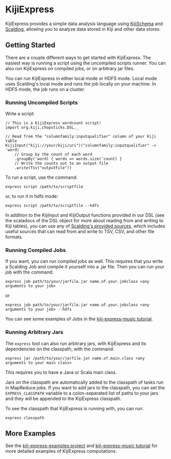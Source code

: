 # KijiExpress #

KijiExpress provides a simple data analysis language using
[KijiSchema](https://github.com/kijiproject/kiji-schema/) and
[Scalding](https://github.com/twitter/scalding/), allowing you to analyze data stored in Kiji
and other data stores.


## Getting Started ##

There are a couple different ways to get started with KijiExpress.  The easiest way is running a
script using the uncompiled scripts runner.  You can also run KijiExpress on compiled jobs, or on
arbitrary jar files.

You can run KijiExpress in either local mode or HDFS mode.  Local mode uses Scalding's local mode
and runs the job locally on your machine.  In HDFS mode, the job runs on a cluster.


### Running Uncompiled Scripts ###

Write a script:

    // This is a KijiExpress wordcount script!
    import org.kiji.chopsticks.DSL._

    // Read from the "columnfamily:inputqualifier" column of your Kiji table
    KijiInput("kiji://your/kiji/uri")("columnfamily:inputqualifier" -> 'word)
        // Group by the count of each word
        .groupBy('word) { words => words.size('count) }
        // Write the counts out to an output file
        .write(Tsv("outputFile"))

To run a script, use the command:

    express script /path/to/scriptfile

or, to run it in hdfs mode:

    express script /path/to/scriptfile --hdfs


In addition to the KijiInput and KijiOutput functions provided in our DSL (see the scaladocs of
the DSL object for more about reading from and writing to Kiji tables), you can use any of
[Scalding's provided sources](https://github.com/twitter/scalding/wiki/Scalding-Sources), which
includes useful sources that can read from and write to TSV, CSV, and other file formats.


### Running Compiled Jobs ###

If you want, you can run compiled jobs as well.  This requires that you write a Scalding Job and
compile it yourself into a .jar file.  Then you can run your job with the command:

    express job path/to/your/jarfile.jar name.of.your.jobclass <any arguments to your job>

or

    express job path/to/your/jarfile.jar name.of.your.jobclass <any arguments to your job> --hdfs

You can see some examples of Jobs in the
[kiji-express-music tutorial](https://github.com/kijiproject/kiji-express-music).


### Running Arbitrary Jars ###

The `express` tool can also run arbitrary jars, with KijiExpress and its dependencies on the
classpath, with the command:

    express jar /path/to/your/jarfile.jar name.of.main.class <any arguments to your main class>

This requires you to have a Java or Scala main class.

Jars on the classpath are automatically added to the classpath of tasks run in MapReduce jobs.
If you want to add jars to the classpath, you can set the `EXPRESS_CLASSPATH` variable to a
colon-separated list of paths to your jars and they will be appended to the KijiExpress classpath.

To see the classpath that KijiExpress is running with, you can run:

    express classpath


## More Examples ##

See the [kiji-express-examples project](https://github.com/kijiproject/kiji-express-examples)
and [kiji-express-music tutorial](https://github.com/kijiproject/kiji-express-music)
for more detailed examples of KijiExpress computations.
